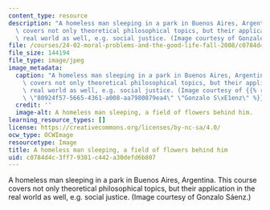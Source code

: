 ```yaml
---
content_type: resource
description: "A homeless man sleeping in a park in Buenos Aires, Argentina. This course\
  \ covers not only theoretical philosophical topics, but their application in the\
  \ real world as well, e.g. social justice. (Image courtesy of Gonzalo S\xE1enz.)"
file: /courses/24-02-moral-problems-and-the-good-life-fall-2008/c0784d4c3ff79381c442a30defd6b807_24-02f08.jpg
file_size: 144194
file_type: image/jpeg
image_metadata:
  caption: "A homeless man sleeping in a park in Buenos Aires, Argentina. This course\
    \ covers not only theoretical philosophical topics, but their application in the\
    \ real world as well, e.g. social justice. (Image courtesy of {{% resource_link\
    \ \"80924f57-5665-4361-a008-aa7980879ea4\" \"Gonzalo S\xE1enz\" %}}.)"
  credit: ''
  image-alt: A homeless man sleeping, a field of flowers behind him.
learning_resource_types: []
license: https://creativecommons.org/licenses/by-nc-sa/4.0/
ocw_type: OCWImage
resourcetype: Image
title: A homeless man sleeping, a field of flowers behind him
uid: c0784d4c-3ff7-9381-c442-a30defd6b807
---
```

A homeless man sleeping in a park in Buenos Aires, Argentina. This course covers not only theoretical philosophical topics, but their application in the real world as well, e.g. social justice. (Image courtesy of Gonzalo Sáenz.)